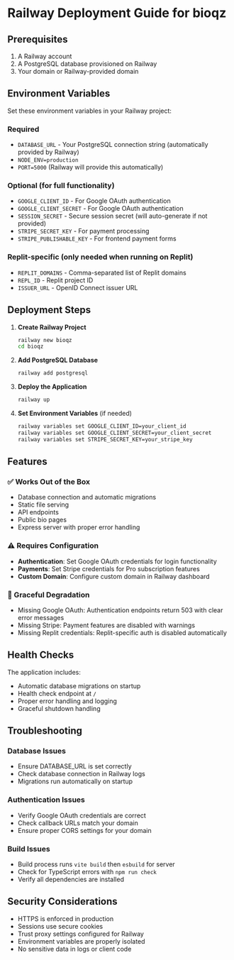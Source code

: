 # Railway Deployment Guide for bioqz

## Prerequisites

1. A Railway account
2. A PostgreSQL database provisioned on Railway
3. Your domain or Railway-provided domain

## Environment Variables

Set these environment variables in your Railway project:

### Required
- `DATABASE_URL` - Your PostgreSQL connection string (automatically provided by Railway)
- `NODE_ENV=production`
- `PORT=5000` (Railway will provide this automatically)

### Optional (for full functionality)
- `GOOGLE_CLIENT_ID` - For Google OAuth authentication
- `GOOGLE_CLIENT_SECRET` - For Google OAuth authentication  
- `SESSION_SECRET` - Secure session secret (will auto-generate if not provided)
- `STRIPE_SECRET_KEY` - For payment processing
- `STRIPE_PUBLISHABLE_KEY` - For frontend payment forms

### Replit-specific (only needed when running on Replit)
- `REPLIT_DOMAINS` - Comma-separated list of Replit domains
- `REPL_ID` - Replit project ID
- `ISSUER_URL` - OpenID Connect issuer URL

## Deployment Steps

1. **Create Railway Project**
   ```bash
   railway new bioqz
   cd bioqz
   ```

2. **Add PostgreSQL Database**
   ```bash
   railway add postgresql
   ```

3. **Deploy the Application**
   ```bash
   railway up
   ```

4. **Set Environment Variables** (if needed)
   ```bash
   railway variables set GOOGLE_CLIENT_ID=your_client_id
   railway variables set GOOGLE_CLIENT_SECRET=your_client_secret
   railway variables set STRIPE_SECRET_KEY=your_stripe_key
   ```

## Features

### ✅ Works Out of the Box
- Database connection and automatic migrations
- Static file serving
- API endpoints
- Public bio pages
- Express server with proper error handling

### ⚠️ Requires Configuration
- **Authentication**: Set Google OAuth credentials for login functionality
- **Payments**: Set Stripe credentials for Pro subscription features
- **Custom Domain**: Configure custom domain in Railway dashboard

### 🔧 Graceful Degradation
- Missing Google OAuth: Authentication endpoints return 503 with clear error messages
- Missing Stripe: Payment features are disabled with warnings
- Missing Replit credentials: Replit-specific auth is disabled automatically

## Health Checks

The application includes:
- Automatic database migrations on startup
- Health check endpoint at `/`
- Proper error handling and logging
- Graceful shutdown handling

## Troubleshooting

### Database Issues
- Ensure DATABASE_URL is set correctly
- Check database connection in Railway logs
- Migrations run automatically on startup

### Authentication Issues
- Verify Google OAuth credentials are correct
- Check callback URLs match your domain
- Ensure proper CORS settings for your domain

### Build Issues
- Build process runs `vite build` then `esbuild` for server
- Check for TypeScript errors with `npm run check`
- Verify all dependencies are installed

## Security Considerations

- HTTPS is enforced in production
- Sessions use secure cookies
- Trust proxy settings configured for Railway
- Environment variables are properly isolated
- No sensitive data in logs or client code